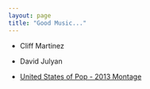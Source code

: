 ```yaml
---
layout: page
title: "Good Music..."
---
```


* Cliff Martinez
* David Julyan 

* [United States of Pop - 2013 Montage](https://www.youtube.com/watch?v=ZGRQKKaox5Q)
